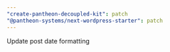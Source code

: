 ```yaml
---
"create-pantheon-decoupled-kit": patch
"@pantheon-systems/next-wordpress-starter": patch
---
```


Update post date formatting
